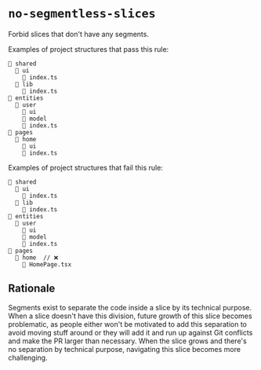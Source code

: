# `no-segmentless-slices`

Forbid slices that don't have any segments.

Examples of project structures that pass this rule:

```
📂 shared
  📂 ui
    📄 index.ts
  📂 lib
    📄 index.ts
📂 entities
  📂 user
    📂 ui
    📂 model
    📄 index.ts
📂 pages
  📂 home
    📂 ui
    📄 index.ts
```

Examples of project structures that fail this rule:

```
📂 shared
  📂 ui
    📄 index.ts
  📂 lib
    📄 index.ts
📂 entities
  📂 user
    📂 ui
    📂 model
    📄 index.ts
📂 pages
  📂 home  // ❌
    📄 HomePage.tsx
```

## Rationale

Segments exist to separate the code inside a slice by its technical purpose. When a slice doesn't have this division, future growth of this slice becomes problematic, as people either won't be motivated to add this separation to avoid moving stuff around or they will add it and run up against Git conflicts and make the PR larger than necessary. When the slice grows and there's no separation by technical purpose, navigating this slice becomes more challenging.
